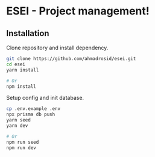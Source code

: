 # ESEI - Project management!

## Installation

Clone repository and install dependency.
```bash
git clone https://github.com/ahmadrosid/esei.git
cd esei
yarn install

# Or 
npm install
```

Setup config and init database.
```bash
cp .env.example .env
npx prisma db push
yarn seed
yarn dev

# Or
npm run seed
npm run dev
```
